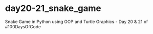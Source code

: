 # day20-21_snake_game
Snake Game in Python using OOP and Turtle Graphics - Day 20 &amp; 21 of #100DaysOfCode
